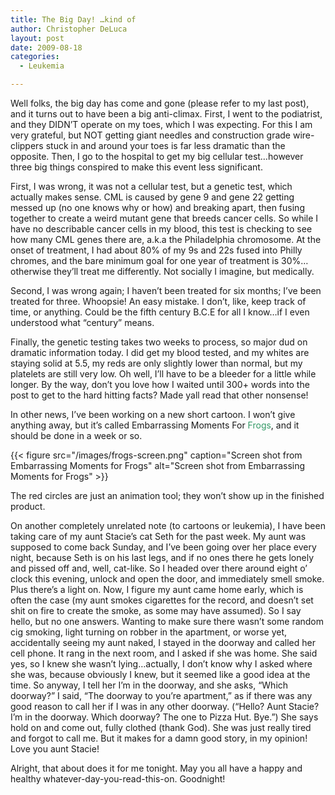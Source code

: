 ```yaml
---
title: The Big Day! …kind of
author: Christopher DeLuca
layout: post
date: 2009-08-18
categories:
  - Leukemia

---
```

Well folks, the big day has come and gone (please refer to my last post), and it turns out to have been a big anti-climax. First, I went to the podiatrist, and they DIDN&#8217;T operate on my toes, which I was expecting. For this I am very grateful, but NOT getting giant needles and construction grade wire-clippers stuck in and around your toes is far less dramatic than the opposite. Then, I go to the hospital to get my big cellular test&#8230;however three big things conspired to make this event less significant.

First, I was wrong, it was not a cellular test, but a genetic test, which actually makes sense. CML is caused by gene 9 and gene 22 getting messed up (no one knows why or how) and breaking apart, then fusing together to create a weird mutant gene that breeds cancer cells. So while I have no describable cancer cells in my blood, this test is checking to see how many CML genes there are, a.k.a the Philadelphia chromosome. At the onset of treatment, I had about 80% of my 9s and 22s fused into Philly chromes, and the bare minimum goal for one year of treatment is 30%&#8230;otherwise they&#8217;ll treat me differently. Not socially I imagine, but medically.

Second, I was wrong again; I haven&#8217;t been treated for six months; I&#8217;ve been treated for three. Whoopsie! An easy mistake. I don&#8217;t, like, keep track of time, or anything. Could be the fifth century B.C.E for all I know&#8230;if I even understood what &#8220;century&#8221; means.

Finally, the genetic testing takes two weeks to process, so major dud on dramatic information today. I did get my blood tested, and my whites are staying solid at 5.5, my reds are only slightly lower than normal, but my platelets are still very low. Oh well, I&#8217;ll have to be a bleeder for a little while longer. By the way, don&#8217;t you love how I waited until 300+ words into the post to get to the hard hitting facts? Made yall read that other nonsense!

In other news, I&#8217;ve been working on a new short cartoon. I won&#8217;t give anything away, but it&#8217;s called Embarrassing Moments For <span style="color:#339966;">Frogs</span>, and it should be done in a week or so.

{{< figure src="/images/frogs-screen.png" caption="Screen shot from Embarrassing Moments for Frogs" alt="Screen shot from Embarrassing Moments for Frogs" >}}

The red circles are just an animation tool; they won&#8217;t show up in the finished product.

On another completely unrelated note (to cartoons or leukemia), I have been taking care of my aunt Stacie&#8217;s cat Seth for the past week. My aunt was supposed to come back Sunday, and I&#8217;ve been going over her place every night, because Seth is on his last legs, and if no ones there he gets lonely and pissed off and, well, cat-like. So I headed over there around eight o&#8217; clock this evening, unlock and open the door, and immediately smell smoke. Plus there&#8217;s a light on. Now, I figure my aunt came home early, which is often the case (my aunt smokes cigarettes for the record, and doesn&#8217;t set shit on fire to create the smoke, as some may have assumed). So I say hello, but no one answers. Wanting to make sure there wasn&#8217;t some random cig smoking, light turning on robber in the apartment, or worse yet, accidentally seeing my aunt naked, I stayed in the doorway and called her cell phone. It rang in the next room, and I asked if she was home. She said yes, so I knew she wasn&#8217;t lying&#8230;actually, I don&#8217;t know why I asked where she was, because obviously I knew, but it seemed like a good idea at the time. So anyway, I tell her I&#8217;m in the doorway, and she asks, &#8220;Which doorway?&#8221; I said, &#8220;The doorway to you&#8217;re apartment,&#8221; as if there was any good reason to call her if I was in any other doorway. (&#8220;Hello? Aunt Stacie? I&#8217;m in the doorway. Which doorway? The one to Pizza Hut. Bye.&#8221;) She says hold on and come out, fully clothed (thank God). She was just really tired and forgot to call me. But it makes for a damn good story, in my opinion! Love you aunt Stacie!

Alright, that about does it for me tonight. May you all have a happy and healthy whatever-day-you-read-this-on. Goodnight!
